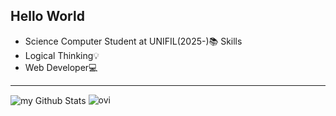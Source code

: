 Hello World
-----------------------------------------------
- Science Computer Student at UNIFIL(2025-)📚
Skills 
- Logical Thinking💡
- Web Developer💻
------------------------------------------------
<img align="center" src="https://github-readme-stats.vercel.app/api?username=r4faop&include_all_commits=true&count_private=true&show_icons=true&line_height=20&title_color=2B5BBD&icon_color=1124BB&text_color=A1A1A1&bg_color=0,000000,130F40" alt="my Github Stats"/>
<img src="https://github-readme-stats.vercel.app/api/top-langs?username=r4faop&show_icons=true&locale=en&layout=compact&theme=chartreuse-dark" alt="ovi" />
